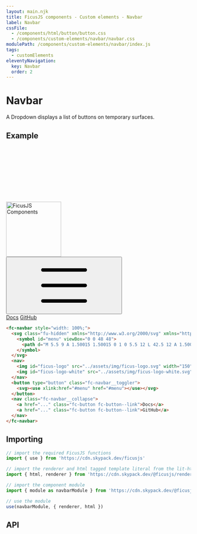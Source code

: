 ```yaml
---
layout: main.njk
title: FicusJS components - Custom elements - Navbar
label: Navbar
cssFile:
  - /components/html/button/button.css
  - /components/custom-elements/navbar/navbar.css
modulePath: /components/custom-elements/navbar/index.js
tags:
  - customElements
eleventyNavigation:
  key: Navbar
  order: 2
---
```

# Navbar

A Dropdown displays a list of buttons on temporary surfaces.

## Example

<div class="fd-component-container">
  <fc-navbar style="width: 100%;">
    <svg class="fu-hidden" xmlns="http://www.w3.org/2000/svg" xmlns="http://www.w3.org/2000/svg">
      <symbol id="menu" viewBox="0 0 48 48">
        <path d="M 5.5 9 A 1.50015 1.50015 0 1 0 5.5 12 L 42.5 12 A 1.50015 1.50015 0 1 0 42.5 9 L 5.5 9 z M 5.5 22.5 A 1.50015 1.50015 0 1 0 5.5 25.5 L 42.5 25.5 A 1.50015 1.50015 0 1 0 42.5 22.5 L 5.5 22.5 z M 5.5 36 A 1.50015 1.50015 0 1 0 5.5 39 L 42.5 39 A 1.50015 1.50015 0 1 0 42.5 36 L 5.5 36 z"/>
      </symbol>
    </svg>
    <nav>
      <img id="ficus-logo" src="../assets/img/ficus-logo.svg" width="150" alt="FicusJS Components">
      <img id="ficus-logo-white" src="../assets/img/ficus-logo-white.svg" width="150" alt="FicusJS Components" style="display: none;">
    </nav>
    <button type="button" class="fc-navbar__toggler">
      <svg><use xlink:href="#menu" href="#menu"></use></svg>
    </button>
    <nav class="fc-navbar__collapse">
      <a href="..." class="fc-button fc-button--link">Docs</a>
      <a href="..." class="fc-button fc-button--link">GitHub</a>
    </nav>
  </fc-navbar>
</div>

```html
<fc-navbar style="width: 100%;">
  <svg class="fu-hidden" xmlns="http://www.w3.org/2000/svg" xmlns="http://www.w3.org/2000/svg">
    <symbol id="menu" viewBox="0 0 48 48">
      <path d="M 5.5 9 A 1.50015 1.50015 0 1 0 5.5 12 L 42.5 12 A 1.50015 1.50015 0 1 0 42.5 9 L 5.5 9 z M 5.5 22.5 A 1.50015 1.50015 0 1 0 5.5 25.5 L 42.5 25.5 A 1.50015 1.50015 0 1 0 42.5 22.5 L 5.5 22.5 z M 5.5 36 A 1.50015 1.50015 0 1 0 5.5 39 L 42.5 39 A 1.50015 1.50015 0 1 0 42.5 36 L 5.5 36 z"/>
    </symbol>
  </svg>
  <nav>
    <img id="ficus-logo" src="../assets/img/ficus-logo.svg" width="150" alt="FicusJS Components">
    <img id="ficus-logo-white" src="../assets/img/ficus-logo-white.svg" width="150" alt="FicusJS Components" style="display: none;">
  </nav>
  <button type="button" class="fc-navbar__toggler">
    <svg><use xlink:href="#menu" href="#menu"></use></svg>
  </button>
  <nav class="fc-navbar__collapse">
    <a href="..." class="fc-button fc-button--link">Docs</a>
    <a href="..." class="fc-button fc-button--link">GitHub</a>
  </nav>
</fc-navbar>
```

## Importing

```js
// import the required FicusJS functions
import { use } from 'https://cdn.skypack.dev/ficusjs'

// import the renderer and html tagged template literal from the lit-html library
import { html, renderer } from 'https://cdn.skypack.dev/@ficusjs/renderers/lit-html'

// import the component module
import { module as navbarModule } from 'https://cdn.skypack.dev/@ficusjs/components/custom-elements/navbar'

// use the module
use(navbarModule, { renderer, html })
```

## API

